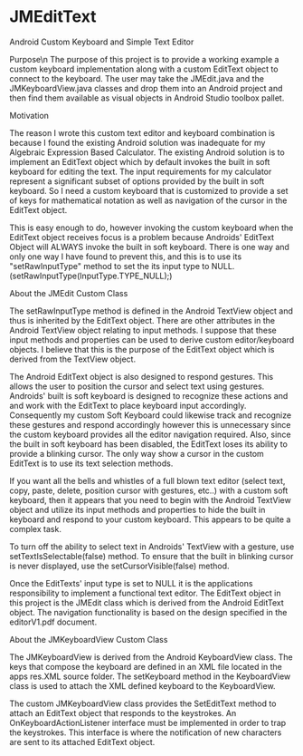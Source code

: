 # JMEditText
Android Custom Keyboard and Simple Text Editor

Purpose\n
The purpose of this project is to provide a working example a custom keyboard implementation along with a custom EditText object to connect to the keyboard.  The user may take the JMEdit.java and the JMKeyboardView.java classes and drop them into an Android project and then find them available as visual objects in Android Studio toolbox pallet.

Motivation

The reason I wrote this custom text editor and keyboard combination is because I found the existing Android solution was inadequate for my Algebraic Expression Based Calculator.  The existing Android solution is to implement an EditText object which by default invokes the built in soft keyboard for editing the text.  The input requirements for my calculator represent a significant subset of options provided by the built in soft keyboard.  So I need a custom keyboard that is customized to provide a set of keys for mathematical notation as well as navigation of the cursor in the EditText object.

This is easy enough to do, however invoking the custom keyboard when the EditText object receives focus is a problem because Androids' EditText Object will ALWAYS invoke the built in soft keyboard.  There is one way and only one way I have found to prevent this, and this is to use its "setRawInputType" method to set the its input type to NULL.  (setRawInputType(InputType.TYPE_NULL);)

About the JMEdit Custom Class

The setRawInputType method is defined in the Android TextView object and thus is inherited by the EditText object.  There are other attributes in the Android TextView object relating to input methods.  I suppose that these input methods and properties can be used to derive custom editor/keyboard objects.  I believe that this is the purpose of the EditText object which is derived from the TextView object.

The Android EditText object is also designed to respond gestures.  This allows the user to position the cursor and select text using gestures.  Androids' built is soft keyboard is designed to recognize these actions and and work with the EditText to place keyboard input accordingly.  Consequently my custom Soft Keyboard could likewise track and recognize these gestures and respond accordingly however this  is unnecessary since the custom keyboard provides all the editor navigation required.  Also, since the built in soft keyboard has been disabled, the EditText loses its ability to provide a blinking cursor.  The only way show a cursor in the custom EditText is to use its text selection methods.

If you want all the bells and whistles of a full blown text editor (select text, copy, paste, delete, position cursor with gestures, etc..) with a custom soft keyboard, then it appears that you need to begin with the Android TextView object and utilize its input methods and properties to hide the built in keyboard and respond to your custom keyboard.  This appears to be quite a complex task.

To turn off the ability to select text in Androids' TextView with a gesture, use setTextIsSelectable(false) method.  To ensure that the built in blinking cursor is never displayed, use the setCursorVisible(false) method.

Once the EditTexts' input type is set to NULL it is the applications responsibility to implement a functional text editor.  The EditText object in this project is the JMEdit class which is derived from the Android EditText object.  The navigation functionality is based on the design specified in the editorV1.pdf document.

About the JMKeyboardView Custom Class

The JMKeyboardView is derived from the Android KeyboardView class.  The keys that compose the keyboard are defined in an XML file located in the apps res.XML source folder.  The setKeyboard method in the KeyboardView class is used to attach the XML defined keyboard to the KeyboardView. 

The custom JMKeyboardView class provides the SetEditText method to attach an EditText object that responds to the keystrokes.
An OnKeyboardActionListener interface must be implemented in order to trap the keystrokes.  This interface is where the notification of new characters are sent to its attached EditText object.
